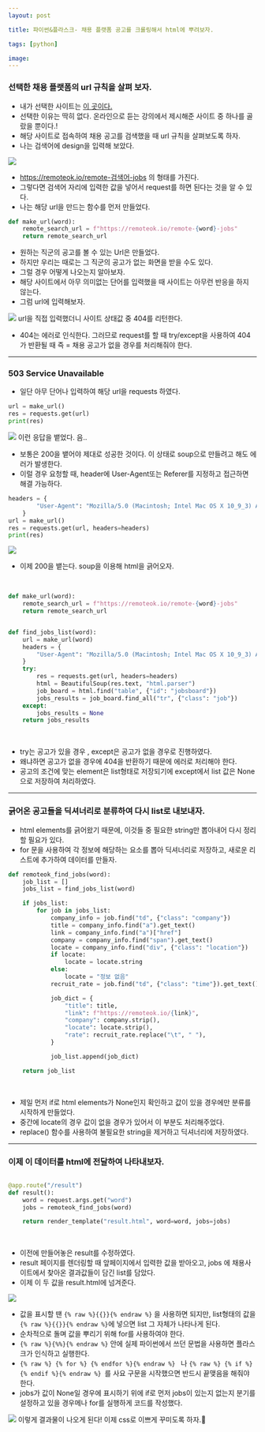 ```yaml
---
layout: post

title: 파이썬&플라스크- 채용 플랫폼 공고를 크롤링해서 html에 뿌려보자.

tags: [python]

image:
---
```


### 선택한 채용 플랫폼의 url 규칙을 살펴 보자.

- 내가 선택한 사이트는 [이 곳이다.](https://remoteok.io)
- 선택한 이유는 딱히 없다. 온라인으로 듣는 강의에서 제시해준 사이트 중 하나를 골랐을 뿐이다.!
- 해당 사이트로 접속하여 채용 공고를 검색했을 때 url 규칙을 살펴보도록 하자.
- 나는 검색어에 design을 입력해 보았다.

<img src="/images/posts/flask_05.png">
<br/>

- https://remoteok.io/remote-검색어-jobs 의 형태를 가진다.
- 그렇다면 검색어 자리에 입력한 값을 넣어서 request를 하면 된다는 것을 알 수 있다.
- 나는 해당 url을 만드는 함수를 먼저 만들었다.

```python
def make_url(word):
    remote_search_url = f"https://remoteok.io/remote-{word}-jobs"
    return remote_search_url
```

- 원하는 직군의 공고를 볼 수 있는 Url은 만들었다.
- 하지만 우리는 때로는 그 직군의 공고가 없는 화면을 받을 수도 있다.
- 그럴 경우 어떻게 나오는지 알아보자.
- 해당 사이트에서 아무 의미없는 단어를 입력했을 때 사이트는 아무런 반응을 하지 않는다.
- 그럼 url에 입력해보자.

<img src="/images/posts/flask_06.png">
url을 직접 입력했더니 사이트 상태값 중 404를 리턴한다.

<br/>

- 404는 에러로 인식한다. 그러므로 request를 할 때 try/except을 사용하여 404가 반환될 때 즉 = 채용 공고가 없을 경우를 처리해줘야 한다.

---

### 503 Service Unavailable

- 일단 아무 단어나 입력하여 해당 url을 requests 하였다.

```python
url = make_url()
res = requests.get(url)
print(res)
```

<img src="/images/posts/flask_07.png">
이런 응답을 뱉었다. 음..

- 보통은 200을 뱉어야 제대로 성공한 것이다. 이 상태로 soup으로 만들려고 해도 에러가 발생한다.
- 이럴 경우 요청할 때, header에 User-Agent또는 Referer를 지정하고 접근하면 해결 가능하다.

```python
headers = {
        "User-Agent": "Mozilla/5.0 (Macintosh; Intel Mac OS X 10_9_3) AppleWebKit/537.36 (KHTML, like Gecko) Chrome/35.0.1916.47 Safari/537.36"
    }
url = make_url()
res = requests.get(url, headers=headers)
print(res)
```

<img src="/images/posts/flask_08.png">
<br/>

- 이제 200을 뱉는다. soup을 이용해 html을 긁어오자.

<br/>

```python
def make_url(word):
    remote_search_url = f"https://remoteok.io/remote-{word}-jobs"
    return remote_search_url


def find_jobs_list(word):
    url = make_url(word)
    headers = {
        "User-Agent": "Mozilla/5.0 (Macintosh; Intel Mac OS X 10_9_3) AppleWebKit/537.36 (KHTML, like Gecko) Chrome/35.0.1916.47 Safari/537.36"
    }
    try:
        res = requests.get(url, headers=headers)
        html = BeautifulSoup(res.text, "html.parser")
        job_board = html.find("table", {"id": "jobsboard"})
        jobs_results = job_board.find_all("tr", {"class": "job"})
    except:
        jobs_results = None
    return jobs_results

```

<br/>

- try는 공고가 있을 경우 , except은 공고가 없을 경우로 진행하였다.
- 왜냐하면 공고가 없을 경우에 404을 반환하기 때문에 에러로 처리해야 한다.
- 공고의 조건에 맞는 element은 list형태로 저장되기에 except에서 list 값은 None 으로 저장하여 처리하였다.

---

### 긁어온 공고들을 딕셔너리로 분류하여 다시 list로 내보내자.

- html elements를 긁어왔기 때문에, 이것들 중 필요한 string만 뽑아내어 다시 정리할 필요가 있다.
- for 문을 사용하여 각 정보에 해당하는 요소를 뽑아 딕셔너리로 저장하고, 새로운 리스트에 추가하여 데이터를 만들자.

```python
def remoteok_find_jobs(word):
    job_list = []
    jobs_list = find_jobs_list(word)

    if jobs_list:
        for job in jobs_list:
            company_info = job.find("td", {"class": "company"})
            title = company_info.find("a").get_text()
            link = company_info.find("a")["href"]
            company = company_info.find("span").get_text()
            locate = company_info.find("div", {"class": "location"})
            if locate:
                locate = locate.string
            else:
                locate = "정보 없음"
            recruit_rate = job.find("td", {"class": "time"}).get_text()

            job_dict = {
                "title": title,
                "link": f"https://remoteok.io/{link}",
                "company": company.strip(),
                "locate": locate.strip(),
                "rate": recruit_rate.replace("\t", " "),
            }

            job_list.append(job_dict)

    return job_list
```

<br/>

- 제일 먼저 if로 html elements가 None인지 확인하고 값이 있을 경우에만 분류를 시작하게 만들었다.
- 중간에 locate의 경우 값이 없을 경우가 있어서 이 부분도 처리해주었다.
- replace() 함수를 사용하여 불필요한 string을 제거하고 딕셔너리에 저장하였다.

---

### 이제 이 데이터를 html에 전달하여 나타내보자.

```python

@app.route("/result")
def result():
    word = request.args.get("word")
    jobs = remoteok_find_jobs(word)

    return render_template("result.html", word=word, jobs=jobs)
```

<br/>

- 이전에 만들어놓은 result를 수정하였다.
- result 페이지를 렌더링할 때 앞페이지에서 입력한 값을 받아오고, jobs 에 채용사이트에서 찾아온 결과값들이 담긴 list를 담았다.
- 이제 이 두 값을 result.html에 넘겨준다.

<img src="/images/posts/flask_10.png">

<br/>

- 값을 표시할 땐 `{% raw %}{{}}{% endraw %}` 을 사용하면 되지만, list형태의 값을 `{% raw %}{{}}{% endraw %}`에 넣으면 list 그 자체가 나타나게 된다.
- 순차적으로 돌며 값을 뿌리기 위해 for를 사용하여야 한다.
- `{% raw %}{%%}{% endraw %}` 안에 실제 파이썬에서 쓰던 문법을 사용하면 플라스크가 인식하고 실행한다.
- `{% raw %} {% for %} {% endfor %}{% endraw %} ` 나 `{% raw %} {% if %}{% endif %}{% endraw %} `를 사요 구문을 시작했으면 반드시 끝맺음을 해줘야 한다.
- jobs가 값이 None일 경우에 표시하기 위에 if로 먼저 jobs이 있는지 없는지 분기를 설정하고 있을 경우메나 for를 실행하게 코드를 작성했다.

<img src="/images/posts/flask_09.png">
이렇게 결과물이 나오게 된다! 이제 css로 이쁘게 꾸미도록 하자.🎨
